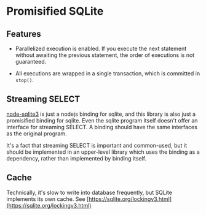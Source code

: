 # Promisified SQLite

## Features

- Parallelized execution is enabled. If you execute the next statement without awaiting the previous statement, the order of executions is not guaranteed.

- All executions are wrapped in a single transaction, which is committed in `stop()`.

## Streaming SELECT

[node-sqlite3](https://github.com/mapbox/node-sqlite3) is just a nodejs binding for sqlite, and this library is also just a promisified binding for sqlite. Even the sqlite program itself doesn't offer an interface for streaming SELECT. A binding should have the same interfaces as the original program.

It's a fact that streaming SELECT is important and common-used, but it should be implemented in an upper-level library which uses the binding as a dependency, rather than implemented by binding itself.

## Cache

Technically, it's slow to write into database frequently, but SQLite implements its own cache. See [https://sqlite.org/lockingv3.html](https://sqlite.org/lockingv3.html)

